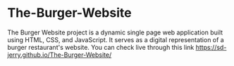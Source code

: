 # The-Burger-Website
The Burger Website project is a dynamic single page web application built using HTML, CSS, and JavaScript.
It serves as a digital representation of a burger restaurant's website.
You can check live through this link  https://sd-jerry.github.io/The-Burger-Website/
